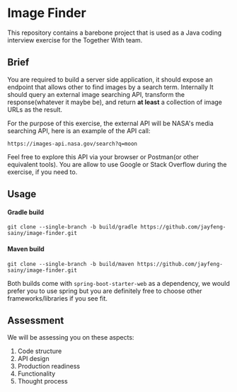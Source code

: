 # Image Finder
This repository contains a barebone project that is used as a Java coding interview exercise for the Together With team.


## Brief
You are required to build a server side application, it should expose an endpoint that allows other to find images by a search term. Internally It should query an external image searching API, transform the response(whatever it maybe be), and return **at least** a collection of image URLs as the result.

For the purpose of this exercise, the external API will be NASA's media searching API, here is an example of the API call:

    https://images-api.nasa.gov/search?q=moon

Feel free to explore this API via your browser or Postman(or other equivalent tools). You are allow to use Google or Stack Overflow during the exercise, if you need to.


## Usage

#### Gradle build
`git clone --single-branch -b build/gradle https://github.com/jayfeng-sainy/image-finder.git`

#### Maven build
`git clone --single-branch -b build/maven https://github.com/jayfeng-sainy/image-finder.git`


Both builds come with `spring-boot-starter-web` as a dependency, we would prefer you to use spring but you are definitely free to choose other frameworks/libraries if you see fit.


## Assessment
We will be assessing you on these aspects: 
1. Code structure
2. API design
3. Production readiness
4. Functionality
5. Thought process
